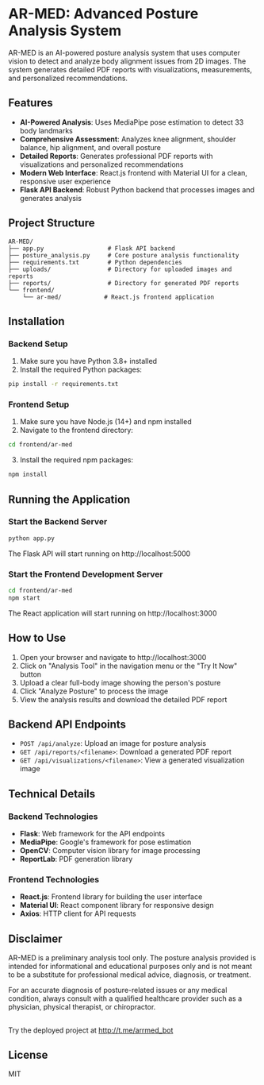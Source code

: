 # AR-MED: Advanced Posture Analysis System

AR-MED is an AI-powered posture analysis system that uses computer vision to detect and analyze body alignment issues from 2D images. The system generates detailed PDF reports with visualizations, measurements, and personalized recommendations.

## Features

- **AI-Powered Analysis**: Uses MediaPipe pose estimation to detect 33 body landmarks
- **Comprehensive Assessment**: Analyzes knee alignment, shoulder balance, hip alignment, and overall posture
- **Detailed Reports**: Generates professional PDF reports with visualizations and personalized recommendations
- **Modern Web Interface**: React.js frontend with Material UI for a clean, responsive user experience
- **Flask API Backend**: Robust Python backend that processes images and generates analysis

## Project Structure

```
AR-MED/
├── app.py                  # Flask API backend
├── posture_analysis.py     # Core posture analysis functionality
├── requirements.txt        # Python dependencies
├── uploads/                # Directory for uploaded images and reports
├── reports/                # Directory for generated PDF reports
└── frontend/
    └── ar-med/            # React.js frontend application
```

## Installation

### Backend Setup

1. Make sure you have Python 3.8+ installed
2. Install the required Python packages:

```bash
pip install -r requirements.txt
```

### Frontend Setup

1. Make sure you have Node.js (14+) and npm installed
2. Navigate to the frontend directory:

```bash
cd frontend/ar-med
```

3. Install the required npm packages:

```bash
npm install
```

## Running the Application

### Start the Backend Server

```bash
python app.py
```

The Flask API will start running on http://localhost:5000

### Start the Frontend Development Server

```bash
cd frontend/ar-med
npm start
```

The React application will start running on http://localhost:3000

## How to Use

1. Open your browser and navigate to http://localhost:3000
2. Click on "Analysis Tool" in the navigation menu or the "Try It Now" button
3. Upload a clear full-body image showing the person's posture
4. Click "Analyze Posture" to process the image
5. View the analysis results and download the detailed PDF report

## Backend API Endpoints

- `POST /api/analyze`: Upload an image for posture analysis
- `GET /api/reports/<filename>`: Download a generated PDF report
- `GET /api/visualizations/<filename>`: View a generated visualization image

## Technical Details

### Backend Technologies

- **Flask**: Web framework for the API endpoints
- **MediaPipe**: Google's framework for pose estimation
- **OpenCV**: Computer vision library for image processing
- **ReportLab**: PDF generation library

### Frontend Technologies

- **React.js**: Frontend library for building the user interface
- **Material UI**: React component library for responsive design
- **Axios**: HTTP client for API requests

## Disclaimer

AR-MED is a preliminary analysis tool only. The posture analysis provided is intended for informational and educational purposes only and is not meant to be a substitute for professional medical advice, diagnosis, or treatment.

For an accurate diagnosis of posture-related issues or any medical condition, always consult with a qualified healthcare provider such as a physician, physical therapist, or chiropractor.
##
Try the deployed project at http://t.me/arrmed_bot
## License

MIT 